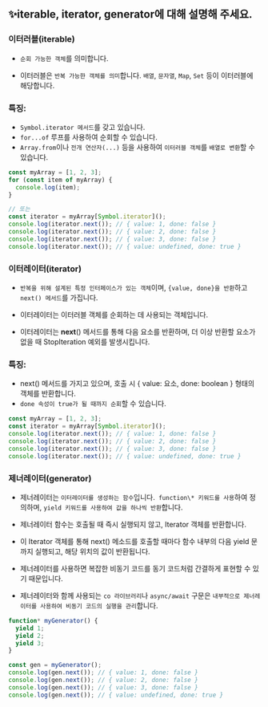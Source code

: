 ## ✨iterable, iterator, generator에 대해 설명해 주세요.

### 이터러블(iterable)

- `순회 가능한 객체`를 의미합니다.

- 이터러블은 `반복 가능한 객체를 의미`합니다. `배열`, `문자열`, `Map`, `Set` 등이 이터러블에 해당합니다.

### 특징:

- `Symbol.iterator 메서드`를 갖고 있습니다.
- `for...of` 루프를 사용하여 순회할 수 있습니다.
- `Array.from`이나 `전개 연산자(...)` 등을 사용하여 `이터러블 객체`를 `배열로 변환`할 수 있습니다.

```javascript
const myArray = [1, 2, 3];
for (const item of myArray) {
  console.log(item);
}

// 또는
const iterator = myArray[Symbol.iterator]();
console.log(iterator.next()); // { value: 1, done: false }
console.log(iterator.next()); // { value: 2, done: false }
console.log(iterator.next()); // { value: 3, done: false }
console.log(iterator.next()); // { value: undefined, done: true }
```

### 이터레이터(iterator)

- `반복을 위해 설계된 특정 인터페이스가 있는 객체`이며, `{value, done}을 반환`하고 `next() 메서드`를 가집니다.

- 이터레이터는 이터러블 객체를 순회하는 데 사용되는 객체입니다.

- 이터레이터는 **next**() 메서드를 통해 다음 요소를 반환하며, 더 이상 반환할 요소가 없을 때 StopIteration 예외를 발생시킵니다.

### 특징:

- next() 메서드를 가지고 있으며, 호출 시 { value: 요소, done: boolean } 형태의 객체를 반환합니다.
- `done 속성이 true가 될 때까지 순회`할 수 있습니다.

```javascript
const myArray = [1, 2, 3];
const iterator = myArray[Symbol.iterator]();
console.log(iterator.next()); // { value: 1, done: false }
console.log(iterator.next()); // { value: 2, done: false }
console.log(iterator.next()); // { value: 3, done: false }
console.log(iterator.next()); // { value: undefined, done: true }
```

### 제너레이터(generator)

- 제너레이터는 `이터레이터를 생성하는 함수`입니다.` function\* 키워드를 사용`하여 정의하며, `yield 키워드를 사용하여 값을 하나씩 반환`합니다.

- 제너레이터 함수는 호출될 때 즉시 실행되지 않고, Iterator 객체를 반환합니다.

- 이 Iterator 객체를 통해 next() 메소드를 호출할 때마다 함수 내부의 다음 yield 문까지 실행되고, 해당 위치의 값이 반환됩니다.

- 제너레이터를 사용하면 복잡한 비동기 코드를 동기 코드처럼 간결하게 표현할 수 있기 때문입니다.

- 제너레이터와 함께 사용되는 `co 라이브러리`나 `async/await` 구문은 `내부적으로 제너레이터를 사용하여 비동기 코드의 실행을 관리`합니다.

```javascript
function* myGenerator() {
  yield 1;
  yield 2;
  yield 3;
}

const gen = myGenerator();
console.log(gen.next()); // { value: 1, done: false }
console.log(gen.next()); // { value: 2, done: false }
console.log(gen.next()); // { value: 3, done: false }
console.log(gen.next()); // { value: undefined, done: true }
```
